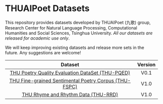 THUAIPoet Datasets
==========
This repository provides datasets developed by THUAIPoet (九歌) group, Research Center for Natural Language Processing, Computational Humanities and Social Sciences, Tsinghua University. *All our datasets are released for academic use only*.

We will keep improving existing datasets and release more sets in the future. Any suggestions are welcome!

| Dataset | Version |
|:---:|:---:|
| [THU Poetry Quality Evaluation DataSet (THU-PQED)](PQED/) | V0.1 |
| [THU Fine-grained Sentimental Poetry Corpus (THU-FSPC)](FSPC/) | V1.0 |
| [THU Rhyme and Rhythm Data (THU-RRD)](RRD/) | V1.0 |

